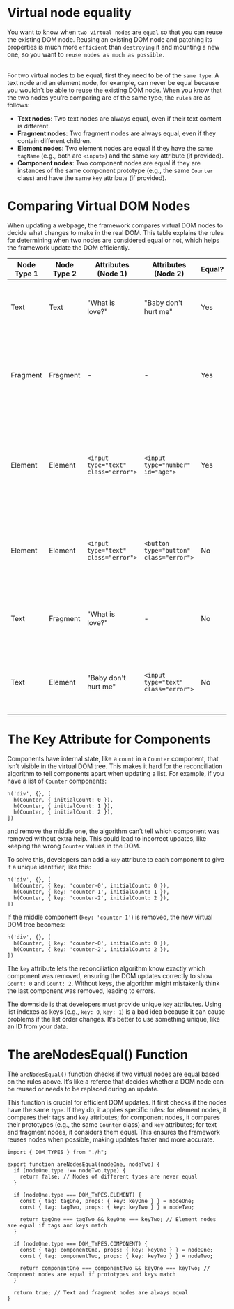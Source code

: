 # Virtual node equality

You want to know when `two virtual nodes` are `equal` so that you can reuse the existing DOM node.
Reusing an existing DOM node and patching its properties is much more `efficient` than `destroying` it and mounting a new one, so you want to `reuse nodes as much as possible.`

<br>For two virtual nodes to be equal, first they need to be of the `same type`. 
A text node and an element node, for example, can never be equal because you wouldn’t be able to reuse the existing DOM node. 
When you know that the two nodes you’re comparing are of the same type, the `rules` are as follows:

- **Text nodes**: Two text nodes are always equal, even if their text content is different.
- **Fragment nodes**: Two fragment nodes are always equal, even if they contain different children.
- **Element nodes**: Two element nodes are equal if they have the same `tagName` (e.g., both are `<input>`) and the same `key` attribute (if provided).
- **Component nodes**: Two component nodes are equal if they are instances of the same component prototype (e.g., the same `Counter` class) and have the same `key` attribute (if provided).


# Comparing Virtual DOM Nodes

When updating a webpage, the framework compares virtual DOM nodes to decide what changes to make in the real DOM. This table explains the rules for determining when two nodes are considered equal or not, which helps the framework update the DOM efficiently.

| **Node Type 1** | **Node Type 2** | **Attributes (Node 1)** | **Attributes (Node 2)** | **Equal?** | **Explanation** |
|-----------------|-----------------|-------------------------|-------------------------|------------|------------------------------------------------------------------------------------------------|
| Text            | Text            | "What is love?"         | "Baby don't hurt me"    | Yes        | Text nodes are always equal, regardless of their content.                                      |
| Fragment        | Fragment        | -                       | -                       | Yes        | Fragment nodes are always equal, as they are just containers for other nodes.                  |
| Element         | Element         | `<input type="text" class="error">` | `<input type="number" id="age">` | Yes        | Element nodes are equal if they have the same tag (e.g., both are `<input>`). Attributes don’t matter. |
| Element         | Element         | `<input type="text" class="error">` | `<button type="button" class="error">` | No         | Element nodes with different tags (e.g., `<input>` vs. `<button>`) are not equal.              |
| Text            | Fragment        | "What is love?"         | -                       | No         | Nodes of different types (e.g., text vs. fragment) are never equal.                            |
| Text            | Element         | "Baby don't hurt me"    | `<input type="text" class="error">` | No         | Nodes of different types (e.g., text vs. element) are never equal.                             |


# The Key Attribute for Components

Components have internal state, like a `count` in a `Counter` component, that isn’t visible in the virtual DOM tree. This makes it hard for the reconciliation algorithm to tell components apart when updating a list. For example, if you have a list of `Counter` components:

```
h('div', {}, [
  h(Counter, { initialCount: 0 }),
  h(Counter, { initialCount: 1 }),
  h(Counter, { initialCount: 2 }),
])
```

and remove the middle one, the algorithm can’t tell which component was removed without extra help. This could lead to incorrect updates, like keeping the wrong `Counter` values in the DOM.

To solve this, developers can add a `key` attribute to each component to give it a unique identifier, like this:

```
h('div', {}, [
  h(Counter, { key: 'counter-0', initialCount: 0 }),
  h(Counter, { key: 'counter-1', initialCount: 1 }),
  h(Counter, { key: 'counter-2', initialCount: 2 }),
])
```

If the middle component (`key: 'counter-1'`) is removed, the new virtual DOM tree becomes:

```
h('div', {}, [
  h(Counter, { key: 'counter-0', initialCount: 0 }),
  h(Counter, { key: 'counter-2', initialCount: 2 }),
])
```

The `key` attribute lets the reconciliation algorithm know exactly which component was removed, ensuring the DOM updates correctly to show `Count: 0` and `Count: 2`. Without keys, the algorithm might mistakenly think the last component was removed, leading to errors.

The downside is that developers must provide unique `key` attributes. Using list indexes as keys (e.g., `key: 0`, `key: 1`) is a bad idea because it can cause problems if the list order changes. It’s better to use something unique, like an ID from your data.

# The areNodesEqual() Function

The `areNodesEqual()` function checks if two virtual nodes are equal based on the rules above. It’s like a referee that decides whether a DOM node can be reused or needs to be replaced during an update.

This function is crucial for efficient DOM updates. It first checks if the nodes have the same `type`. If they do, it applies specific rules: for element nodes, it compares their tags and `key` attributes; for component nodes, it compares their prototypes (e.g., the same `Counter` class) and `key` attributes; for text and fragment nodes, it considers them equal. This ensures the framework reuses nodes when possible, making updates faster and more accurate.

```
import { DOM_TYPES } from "./h";

export function areNodesEqual(nodeOne, nodeTwo) {
  if (nodeOne.type !== nodeTwo.type) {
    return false; // Nodes of different types are never equal
  }

  if (nodeOne.type === DOM_TYPES.ELEMENT) {
    const { tag: tagOne, props: { key: keyOne } } = nodeOne;
    const { tag: tagTwo, props: { key: keyTwo } } = nodeTwo;

    return tagOne === tagTwo && keyOne === keyTwo; // Element nodes are equal if tags and keys match
  }

  if (nodeOne.type === DOM_TYPES.COMPONENT) {
    const { tag: componentOne, props: { key: keyOne } } = nodeOne;
    const { tag: componentTwo, props: { key: keyTwo } } = nodeTwo;

    return componentOne === componentTwo && keyOne === keyTwo; // Component nodes are equal if prototypes and keys match
  }

  return true; // Text and fragment nodes are always equal
}
```